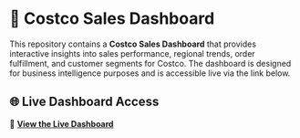 # 🛒 Costco Sales Dashboard 

This repository contains a **Costco Sales Dashboard** that provides interactive insights into sales performance, regional trends, order fulfillment, and customer segments for Costco. The dashboard is designed for business intelligence purposes and is accessible live via the link below.

## 🌐 Live Dashboard Access

🔗 **[View the Live Dashboard](https://app.powerbi.com/view?r=eyJrIjoiMjRjNTE0OTktOGRjMi00MjljLThiMDItZWZkNGIyYzdlMTJlIiwidCI6ImY2NWIxZTk2LWMyNjgtNDc1ZS1hOTg2LTFhODkyODg3MjZiMSJ9)** 
